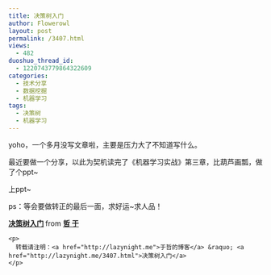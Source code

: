 ```yaml
---
title: 决策树入门
author: Flowerowl
layout: post
permalink: /3407.html
views:
  - 482
duoshuo_thread_id:
  - 1220743779864322609
categories:
  - 技术分享
  - 数据挖掘
  - 机器学习
tags:
  - 决策树
  - 机器学习
---
```

<p class="p1">
  yoho，一个多月没写文章啦，主要是压力大了不知道写什么。
</p>

<p class="p1">
  最近要做一个分享，以此为契机读完了《机器学习实战》第三章，比葫芦画瓢，做了个ppt~
</p>

<p class="p1">
  上ppt~
</p>

<p class="p1">
  ps：等会要做转正的最后一面，求好运~求人品！
</p>

<p class="p1">
  <p class="p2">
    <p class="p3">
      <span class="s1"><a href="https://www.slideshare.net/ssusera62527/ss-34927778"><b>决策树入门</b></a></span><span class="s2"><b> </b>from <a href="http://www.slideshare.net/ssusera62527"><span class="s1"><b>哲 于</b></span></a></span>
    </p>
    
    <p>
      转载请注明：<a href="http://lazynight.me">于哲的博客</a> &raquo; <a href="http://lazynight.me/3407.html">决策树入门</a>
    </p>
